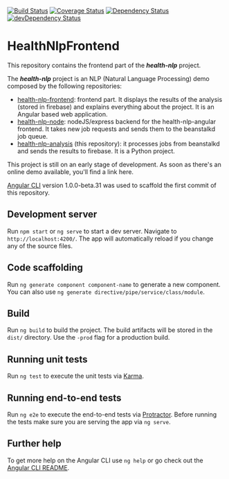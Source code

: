 [![Build Status][travis-badge]][travis-badge-url]
[![Coverage Status][coveralls-badge]][coveralls-badge-url]
[![Dependency Status][david-badge]][david-badge-url]
[![devDependency Status][david-dev-badge]][david-dev-badge-url]

[travis-badge]: https://travis-ci.org/fjrd84/health-nlp-frontend.svg?branch=master
[travis-badge-url]: https://travis-ci.org/fjrd84/health-nlp-frontend
[coveralls-badge]: https://coveralls.io/repos/github/fjrd84/health-nlp-frontend/badge.svg?branch=master
[coveralls-badge-url]: https://coveralls.io/github/fjrd84/health-nlp-frontend?branch=master
[david-badge]: https://david-dm.org/fjrd84/health-nlp-frontend.svg
[david-badge-url]: https://david-dm.org/fjrd84/health-nlp-frontend
[david-dev-badge]: https://david-dm.org/fjrd84/health-nlp-frontend/dev-status.svg
[david-dev-badge-url]: https://david-dm.org/fjrd84/health-nlp-frontend?type=dev

# HealthNlpFrontend

This repository contains the frontend part of the ***health-nlp*** project.

The ***health-nlp*** project is an NLP (Natural Language Processing) demo composed by the following repositories:

- [health-nlp-frontend](https://github.com/fjrd84/health-nlp-frontend): frontend part. It displays the results of the analysis (stored in firebase) and explains everything about the project. It is an Angular based web application.
- [health-nlp-node](https://github.com/fjrd84/health-nlp-node): nodeJS/express backend for the health-nlp-angular frontend. It takes new job requests and sends them to the beanstalkd job queue.
- [health-nlp-analysis](https://github.com/fjrd84/health-nlp-analysis) (this repository): it processes jobs from beanstalkd and sends the results to firebase. It is a Python project.

This project is still on an early stage of development. As soon as there's an online demo available, you'll find a link here.

[Angular CLI](https://github.com/angular/angular-cli) version 1.0.0-beta.31 was used to scaffold the first commit of this repository.

## Development server

Run `npm start` or `ng serve` to start a dev server. Navigate to `http://localhost:4200/`. The app will automatically reload if you change any of the source files.

## Code scaffolding

Run `ng generate component component-name` to generate a new component. You can also use `ng generate directive/pipe/service/class/module`.

## Build

Run `ng build` to build the project. The build artifacts will be stored in the `dist/` directory. Use the `-prod` flag for a production build.

## Running unit tests

Run `ng test` to execute the unit tests via [Karma](https://karma-runner.github.io).

## Running end-to-end tests

Run `ng e2e` to execute the end-to-end tests via [Protractor](http://www.protractortest.org/).
Before running the tests make sure you are serving the app via `ng serve`.

## Further help

To get more help on the Angular CLI use `ng help` or go check out the [Angular CLI README](https://github.com/angular/angular-cli/blob/master/README.md).
